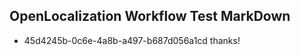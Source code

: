 ## OpenLocalization Workflow Test MarkDown
* 45d4245b-0c6e-4a8b-a497-b687d056a1cd thanks!

<!--HONumber=Aug16_HO4-->


